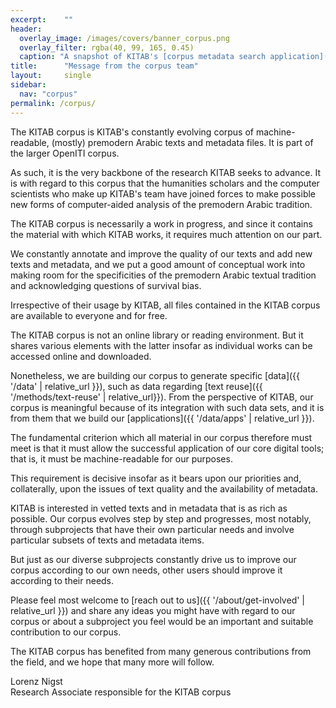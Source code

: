 ```yaml
---
excerpt:	""
header:
  overlay_image: /images/covers/banner_corpus.png
  overlay_filter: rgba(40, 99, 165, 0.45)
  caption: "A snapshot of KITAB's [corpus metadata search application](https://kitab-project.org/metadata)"
title:		"Message from the corpus team"
layout:		single
sidebar:
  nav: "corpus"
permalink: /corpus/
---
```

The KITAB corpus is KITAB's constantly evolving corpus of machine-readable, (mostly) premodern Arabic texts and metadata files. It is part of the larger OpenITI corpus.
As such, it is the very backbone of the research KITAB seeks to advance. It is with regard to this corpus that the humanities scholars and the computer scientists who make up KITAB's team have joined forces to make possible new forms of computer-aided analysis of the premodern Arabic tradition.
The KITAB corpus is necessarily a work in progress, and since it contains the material with which KITAB works, it requires much attention on our part.
We constantly annotate and improve the quality of our texts and add new texts and metadata, and we put a good amount of conceptual work into making room for the specificities of the premodern Arabic textual tradition and acknowledging questions of survival bias.
Irrespective of their usage by KITAB, all files contained in the KITAB corpus are available to everyone and for free.
The KITAB corpus is not an online library or reading environment. But it shares various elements with the latter insofar as individual works can be accessed online and downloaded.
Nonetheless, we are building our corpus to generate specific [data]({{ '/data' | relative_url }}), such as data regarding [text reuse]({{ '/methods/text-reuse' | relative_url}}). From the perspective of KITAB, our corpus is meaningful because of its integration with such data sets, and it is from them that we build our [applications]({{ '/data/apps' | relative_url }}).
The fundamental criterion which all material in our corpus therefore must meet is that it must allow the successful application of our core digital tools; that is, it must be machine-readable for our purposes.
This requirement is decisive insofar as it bears upon our priorities and, collaterally, upon the issues of text quality and the availability of metadata.
KITAB is interested in vetted texts and in metadata that is as rich as possible. Our corpus evolves step by step and progresses, most notably, through subprojects that have their own particular needs and involve particular subsets of texts and metadata items.
But just as our diverse subprojects constantly drive us to improve our corpus according to our own needs, other users should improve it according to their needs.
Please feel most welcome to [reach out to us]({{ '/about/get-involved' | relative_url }}) and share any ideas you might have with regard to our corpus or about a subproject you feel would be an important and suitable contribution to our corpus.
The KITAB corpus has benefited from many generous contributions from the field, and we hope that many more will follow.
Lorenz Nigst\
Research Associate responsible for the KITAB corpus
